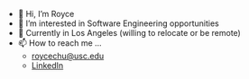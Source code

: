 - 👋 Hi, I’m Royce
- 👀 I’m interested in Software Engineering opportunities
- 📍 Currently in Los Angeles (willing to relocate or be remote)
- 📫 How to reach me ...
  - roycechu@usc.edu
  - <a href="https://www.linkedin.com/in/royce-chun/">LinkedIn</a>
